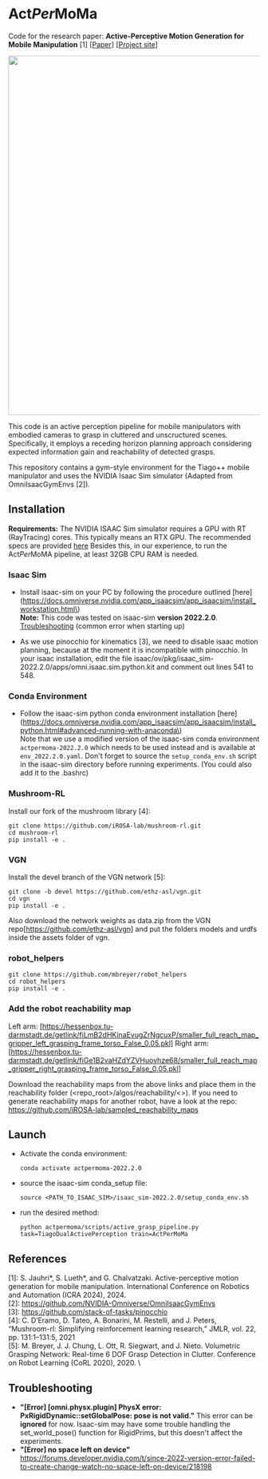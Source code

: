 # Act*Per*MoMa

Code for the research paper: **Active-Perceptive Motion Generation for Mobile Manipulation** [1] [[Paper](https://arxiv.org/abs/2310.00433)] [[Project site](https://sites.google.com/view/actpermoma?pli=1/)]

<p float="left">
  <img src="actpermoma.gif" width="720"/>
</p>

This code is an active perception pipeline for mobile manipulators with embodied cameras to grasp in cluttered and unscructured scenes.
Specifically, it employs a receding horizon planning approach considering expected information gain and reachability of detected grasps.

This repository contains a gym-style environment for the Tiago++ mobile manipulator and uses the NVIDIA Isaac Sim simulator (Adapted from OmniIsaacGymEnvs [2]).

## Installation

__Requirements:__ The NVIDIA ISAAC Sim simulator requires a GPU with RT (RayTracing) cores. This typically means an RTX GPU. The recommended specs are provided [here](https://docs.omniverse.nvidia.com/app_isaacsim/app_isaacsim/requirements.html)
Besides this, in our experience, to run the Act*Per*MoMA pipeline, at least 32GB CPU RAM is needed.

### Isaac Sim

- Install isaac-sim on your PC by following the procedure outlined [here](https://docs.omniverse.nvidia.com/app_isaacsim/app_isaacsim/install_workstation.html\) \
**Note:** This code was tested on isaac-sim **version 2022.2.0**. \
[Troubleshooting](https://forums.developer.nvidia.com/t/since-2022-version-error-failed-to-create-change-watch-no-space-left-on-device/218198) (common error when starting up) 

- As we use pinocchio for kinematics [3], we need to disable isaac motion planning, because at the moment it is incompatible with pinocchio.
In your isaac installation, edit the file isaac/ov/pkg/isaac_sim-2022.2.0/apps/omni.isaac.sim.python.kit and comment out lines 541 to 548.

### Conda Environment

- Follow the isaac-sim python conda environment installation [here](https://docs.omniverse.nvidia.com/app_isaacsim/app_isaacsim/install_python.html#advanced-running-with-anaconda\) \
Note that we use a modified version of the isaac-sim conda environment `actpermoma-2022.2.0` which needs to be used instead and is available at `env_2022.2.0.yaml`. Don't forget to source the `setup_conda_env.sh` script in the isaac-sim directory before running experiments. (You could also add it to the .bashrc)

### Mushroom-RL
Install our fork of the mushroom library [4]:
```
git clone https://github.com/iROSA-lab/mushroom-rl.git
cd mushroom-rl
pip install -e .
```

### VGN
Install the devel branch of the VGN network [5]:
```
git clone -b devel https://github.com/ethz-asl/vgn.git
cd vgn
pip install -e .
```
Also download the network weights as data.zip from the VGN repo[https://github.com/ethz-asl/vgn] and put the folders models and urdfs inside the assets folder of vgn.

### robot_helpers
```
git clone https://github.com/mbreyer/robot_helpers
cd robot_helpers
pip install -e .
```
### Add the robot reachability map

Left arm: [https://hessenbox.tu-darmstadt.de/getlink/fiLmB2dHKinaEvugZrNgcuxP/smaller_full_reach_map_gripper_left_grasping_frame_torso_False_0.05.pkl]
Right arm: [https://hessenbox.tu-darmstadt.de/getlink/fiGe1B2vaHZdYZVHuovhze68/smaller_full_reach_map_gripper_right_grasping_frame_torso_False_0.05.pkl]

Download the reachability maps from the above links and place them in the reachability folder (<repo_root>/algos/reachability/<>).
If you need to generate reachability maps for another robot, have a look at the repo: https://github.com/iROSA-lab/sampled_reachability_maps

## Launch
- Activate the conda environment:
  ```
  conda activate actpermoma-2022.2.0
  ```
- source the isaac-sim conda_setup file:
  ```
  source <PATH_TO_ISAAC_SIM>/isaac_sim-2022.2.0/setup_conda_env.sh
  ```
- run the desired method:
  ```
  python actpermoma/scripts/active_grasp_pipeline.py task=TiagoDualActivePerception train=ActPerMoMa
  ```

## References

[1]: S. Jauhri*, S. Lueth*, and G. Chalvatzaki. Active-perceptive motion generation for mobile manipulation. International Conference on Robotics and Automation (ICRA 2024), 2024. \
[2]: https://github.com/NVIDIA-Omniverse/OmniIsaacGymEnvs \
[3]: https://github.com/stack-of-tasks/pinocchio \
[4]: C. D’Eramo, D. Tateo, A. Bonarini, M. Restelli, and J. Peters, “Mushroom-rl: Simplifying reinforcement learning research,” JMLR, vol. 22, pp. 131:1–131:5, 2021 \
[5]: M. Breyer, J. J. Chung, L. Ott, R. Siegwart, and J. Nieto. Volumetric Grasping Network: Real-time 6 DOF Grasp Detection in Clutter. Conference on Robot Learning (CoRL 2020), 2020. \ 

## Troubleshooting

- **"[Error] [omni.physx.plugin] PhysX error: PxRigidDynamic::setGlobalPose: pose is not valid."** This error can be **ignored** for now. Isaac-sim may have some trouble handling the set_world_pose() function for RigidPrims, but this doesn't affect the experiments.
- **"[Error] no space left on device"** https://forums.developer.nvidia.com/t/since-2022-version-error-failed-to-create-change-watch-no-space-left-on-device/218198

